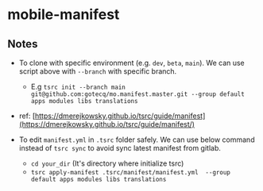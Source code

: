 # mobile-manifest

## Notes

- To clone with specific environment (e.g. `dev`, `beta`, `main`). We can use script above with `--branch` with specific branch.
  - E.g `tsrc init --branch main git@github.com:gotecq/mo.manifest.master.git --group default apps modules libs translations`

- ref: [https://dmerejkowsky.github.io/tsrc/guide/manifest](https://dmerejkowsky.github.io/tsrc/guide/manifest/)

- To edit `manifest.yml` in `.tsrc` folder safely. We can use below command instead of `tsrc sync` to avoid sync latest manifest from gitlab.

  - `cd your_dir` (It's directory where initialize tsrc)
  - `tsrc apply-manifest .tsrc/manifest/manifest.yml  --group default apps modules libs translations`



